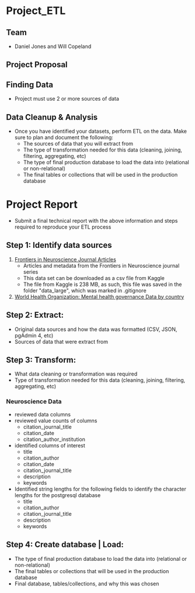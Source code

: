 # Project_ETL

## Team
- Daniel Jones and Will Copeland

## Project Proposal

## Finding Data
  - Project must use 2 or more sources of data

## Data Cleanup & Analysis
  - Once you have identified your datasets, perform ETL on the data. Make sure to plan and document the following:
      - The sources of data that you will extract from
      - The type of transformation needed for this data (cleaning, joining, filtering, aggregating, etc)
      - The type of final production database to load the data into (relational or non-relational)
      - The final tables or collections that will be used in the production database


# Project Report
  - Submit a final technical report with the above information and steps required to reproduce your ETL process

## Step 1: Identify data sources
  1. [Frontiers in Neuroscience Journal Articles](https://www.kaggle.com/markoarezina/frontiers-in-neuroscience-articles)
      - Articles and metadata from the Frontiers in Neuroscience journal series
      - This data set can be downloaded as a csv file from Kaggle
      - The file from Kaggle is 238 MB, as such, this file was saved in the folder "data_large", which was marked in .gitignore
  2. [World Health Organization: Mental health governance Data by country](http://apps.who.int/gho/data/node.main.MHPOLFIN?lang=en)

## Step 2: Extract: 
  - Original data sources and how the data was formatted (CSV, JSON, pgAdmin 4, etc)
  - Sources of data that were extract from


## Step 3: Transform:
  - What data cleaning or transformation was required
  - Type of transformation needed for this data (cleaning, joining, filtering, aggregating, etc)
  
### Neuroscience Data
  - reviewed data columns
  - reviewed value counts of columns
     - citation_journal_title
     - citation_date
     - citation_author_institution
  - identified columns of interest
     - title
     - citation_author
     - citation_date
     - citation_journal_title
     - description
     - keywords
  - Identified string lengths for the following fields to identify the character lengths for the postgresql database
     - title
     - citation_author
     - citation_journal_title
     - description
     - keywords

  

## Step 4: Create database | Load:
  - The type of final production database to load the data into (relational or non-relational)
  - The final tables or collections that will be used in the production database
  - Final database, tables/collections, and why this was chosen
